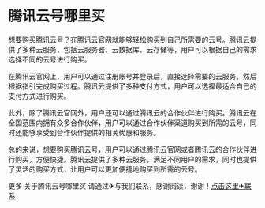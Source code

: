 # 腾讯云号哪里买

想要购买腾讯云号？在腾讯云官网就能够轻松购买到自己所需要的云号。腾讯云提供了多种云服务，包括云服务器、云数据库、云存储等，用户可以根据自己的需求选择不同的云号进行购买。

在腾讯云官网上，用户可以通过注册账号并登录后，直接选择需要的云服务，然后根据指引完成购买过程。腾讯云提供了多种支付方式，用户可以选择最适合自己的支付方式进行购买。

此外，除了腾讯云官网外，用户还可以通过腾讯云的合作伙伴进行购买。腾讯云在全国范围内拥有众多合作伙伴，用户可以通过合作伙伴渠道购买到所需的云号，同时还能够享受到合作伙伴提供的相关优惠和服务。

总的来说，想要购买腾讯云号，用户可以通过腾讯云官网或者腾讯云的合作伙伴进行购买，方便快捷。腾讯云提供了多种云服务，满足不同用户的需求，同时也提供了灵活的购买方式，让用户可以更加便捷地购买到所需的云号。

更多 关于腾讯云号哪里买 请通过✈与我们联系，感谢阅读，谢谢！[点击这里✈联系](https://t.me/LM999bot)